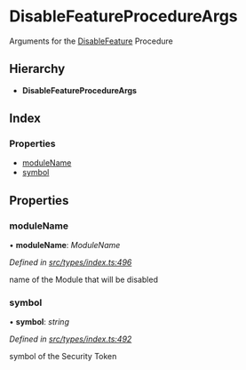 # DisableFeatureProcedureArgs

Arguments for the [DisableFeature](../enums/_types_index_.proceduretype.md#disablefeature) Procedure

## Hierarchy

* **DisableFeatureProcedureArgs**

## Index

### Properties

* [moduleName](_types_index_.disablefeatureprocedureargs.md#modulename)
* [symbol](_types_index_.disablefeatureprocedureargs.md#symbol)

## Properties

### moduleName

• **moduleName**: _ModuleName_

_Defined in_ [_src/types/index.ts:496_](https://github.com/PolymathNetwork/polymath-sdk/blob/550676f/src/types/index.ts#L496)

name of the Module that will be disabled

### symbol

• **symbol**: _string_

_Defined in_ [_src/types/index.ts:492_](https://github.com/PolymathNetwork/polymath-sdk/blob/550676f/src/types/index.ts#L492)

symbol of the Security Token

